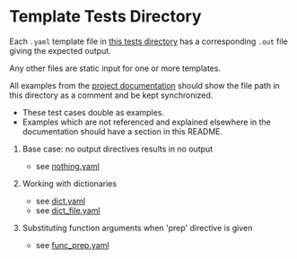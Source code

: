 # Template Tests Directory

Each `.yaml` template file in [this tests directory](./)
	has a corresponding `.out` file giving the expected output.

Any other files are static input for one or more templates.

All examples from the [project documentation](../README.md) should show
	the file path in this directory as a comment and be kept synchronized.

- These test cases double as examples.
- Examples which are not referenced and explained elsewhere in the
	documentation should have a section in this README.

1. Base case: no output directives results in no output
    - see [nothing.yaml](./nothing.yaml)

1. Working with dictionaries
    - see [dict.yaml](./dict.yaml)
    - see [dict_file.yaml](./dict_file.yaml)

1. Substituting function arguments when 'prep' directive is given
    - see [func_prep.yaml](./func_prep.yaml)
